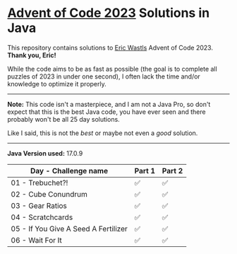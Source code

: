 # [Advent of Code 2023](https://adventofcode.com/2023) Solutions in Java

This repository contains solutions to [Eric Wastls](https://twitter.com/ericwastl) Advent of Code 2023.
<br>**Thank you, Eric!**

While the code aims to be as fast as possible (the goal is to complete all puzzles of 2023 in under one second),
I often lack the time and/or knowledge to optimize it properly.

<hr>

**Note:** This code isn't a masterpiece, and I am not a Java Pro, so don't expect that this is the best Java code,
you have ever seen and there probably won't be all 25 day solutions.

Like I said, this is not the *best* or maybe not even a *good* solution.

<hr>

**Java Version used:** 17.0.9

| Day - Challenge name                 | Part 1 | Part 2 |
|--------------------------------------|--------|--------|
| 01 - Trebuchet?!                     | ✅      | ✅      |
| 02 - Cube Conundrum                  | ✅      | ✅      |
| 03 - Gear Ratios                     | ✅      | ✅      |
| 04 - Scratchcards                    | ✅      | ✅      |
| 05 - If You Give A Seed A Fertilizer | ✅      | ✅      |
| 06 - Wait For It                     | ✅      | ✅      |
